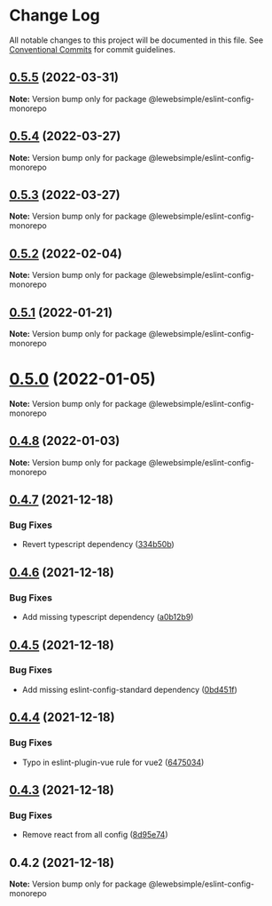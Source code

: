 # Change Log

All notable changes to this project will be documented in this file.
See [Conventional Commits](https://conventionalcommits.org) for commit guidelines.

## [0.5.5](https://github.com/lewebsimple/eslint-config/compare/v0.5.4...v0.5.5) (2022-03-31)

**Note:** Version bump only for package @lewebsimple/eslint-config-monorepo





## [0.5.4](https://github.com/lewebsimple/eslint-config/compare/v0.5.3...v0.5.4) (2022-03-27)

**Note:** Version bump only for package @lewebsimple/eslint-config-monorepo





## [0.5.3](https://github.com/lewebsimple/eslint-config/compare/v0.5.2...v0.5.3) (2022-03-27)

**Note:** Version bump only for package @lewebsimple/eslint-config-monorepo





## [0.5.2](https://github.com/lewebsimple/eslint-config/compare/v0.5.1...v0.5.2) (2022-02-04)

**Note:** Version bump only for package @lewebsimple/eslint-config-monorepo





## [0.5.1](https://github.com/lewebsimple/eslint-config/compare/v0.5.0...v0.5.1) (2022-01-21)

**Note:** Version bump only for package @lewebsimple/eslint-config-monorepo





# [0.5.0](https://github.com/lewebsimple/eslint-config/compare/v0.4.8...v0.5.0) (2022-01-05)

**Note:** Version bump only for package @lewebsimple/eslint-config-monorepo





## [0.4.8](https://github.com/lewebsimple/eslint-config/compare/v0.4.7...v0.4.8) (2022-01-03)

**Note:** Version bump only for package @lewebsimple/eslint-config-monorepo





## [0.4.7](https://github.com/lewebsimple/eslint-config/compare/v0.4.6...v0.4.7) (2021-12-18)


### Bug Fixes

* Revert typescript dependency ([334b50b](https://github.com/lewebsimple/eslint-config/commit/334b50bf7128a11850c323b102dee8fbe366bb35))





## [0.4.6](https://github.com/lewebsimple/eslint-config/compare/v0.4.5...v0.4.6) (2021-12-18)


### Bug Fixes

* Add missing typescript dependency ([a0b12b9](https://github.com/lewebsimple/eslint-config/commit/a0b12b95923673172316be827ae18d9f5f2b6ca2))





## [0.4.5](https://github.com/lewebsimple/eslint-config/compare/v0.4.4...v0.4.5) (2021-12-18)


### Bug Fixes

* Add missing eslint-config-standard dependency ([0bd451f](https://github.com/lewebsimple/eslint-config/commit/0bd451f7aea5a3eebb73827a120576a080120029))





## [0.4.4](https://github.com/lewebsimple/eslint-config/compare/v0.4.3...v0.4.4) (2021-12-18)


### Bug Fixes

* Typo in eslint-plugin-vue rule for vue2 ([6475034](https://github.com/lewebsimple/eslint-config/commit/6475034ada30c8537e950a7d6b64d511b7e5341c))





## [0.4.3](https://github.com/lewebsimple/eslint-config/compare/v0.4.2...v0.4.3) (2021-12-18)


### Bug Fixes

* Remove react from all config ([8d95e74](https://github.com/lewebsimple/eslint-config/commit/8d95e7417677a9f955a6be659c48950973cd4da2))





## 0.4.2 (2021-12-18)

**Note:** Version bump only for package @lewebsimple/eslint-config-monorepo
